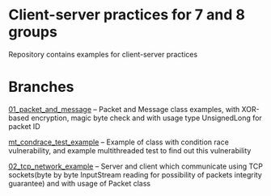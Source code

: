 # Client-server practices for 7 and 8 groups

Repository contains examples for client-server practices

# Branches
[01_packet_and_message](https://github.com/troshab/client_server_java_practice/tree/homework/01_packet_and_message) – Packet and Message class examples, with XOR-based encryption, magic byte check and with usage type UnsignedLong for packet ID

[mt_condrace_test_example](https://github.com/troshab/client_server_java_practice/tree/mt_condrace_test_example) – Example of class with condition race vulnerability, and example multithreaded test to find out this vulnerability

[02_tcp_network_example](https://github.com/troshab/client_server_java_practice/tree/homework/02_tcp_network_example) – Server and client which communicate using TCP sockets(byte by byte InputStream reading for possibility of packets integrity guarantee) and with usage of Packet class